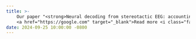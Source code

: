 ```yaml
---
title: >-
    Our paper "<strong>Neural decoding from stereotactic EEG: accounting for electrode variability across subjects</strong>" has been aceepted for publication at the 38<sup>th{/sup} Annual Conference on Neural Information Processing Systems.
    <a href="https://google.com" target="_blank">Read more <i class="fas fa-angle-double-right"></i></a>
date: 2024-09-25 10:00:00 -0800
---
```

